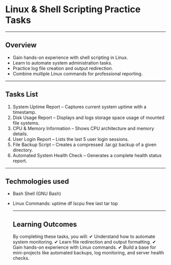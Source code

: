 # Linux & Shell Scripting Practice Tasks

---

## Overview
- Gain hands-on experience with shell scripting in Linux.
- Learn to automate system administration tasks.
- Practice log file creation and output redirection.
- Combine multiple Linux commands for professional reporting.

---            

## Tasks List
1. System Uptime Report – Captures current system uptime with a timestamp.
2. Disk Usage Report – Displays and logs storage space usage of mounted file systems.
3. CPU & Memory Information – Shows CPU architecture and memory details.
4. User Login Report – Lists the last 5 user login sessions.
5. File Backup Script – Creates a compressed .tar.gz backup of a given directory.
6. Automated System Health Check – Generates a complete health status report.

---

## Techmologies used
- Bash Shell (GNU Bash)
- Linux Commands:
    uptime
    df
    lscpu
    free
    last
    tar
    top

  ---

  ## Learning Outcomes
  By completing these tasks, you will:
✔ Understand how to automate system monitoring.
✔ Learn file redirection and output formatting.
✔ Gain hands-on experience with Linux commands.
✔ Build a base for mini-projects like automated backups, log monitoring, and server health checks.



